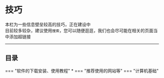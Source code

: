 # 技巧  

本栏为一些信息壁垒较高的技巧，正在建设中  
目前较多较杂，建议使用`搜索`，您可以随便逛逛，我们也会尽可能在相关的页面当中添加超链接  

---

## 目录  

=== "软件的下载安装、使用教程"
    * 
=== "推荐使用的网站等"
=== "计算机基础"